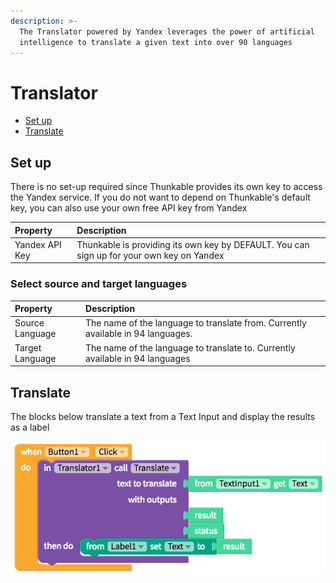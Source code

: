 ```yaml
---
description: >-
  The Translator powered by Yandex leverages the power of artificial
  intelligence to translate a given text into over 90 languages
---
```


# Translator

* [Set up](translator.md#set-up)
* [Translate](translator.md#translate)

## Set up

There is no set-up required since Thunkable provides its own key to access the Yandex service. If you do not want to depend on Thunkable's default key, you can also use your own free API key from Yandex

| Property | Description |
| :--- | :--- |
| Yandex API Key | Thunkable is providing its own key by DEFAULT. You can sign up for your own key on Yandex |

### Select source and target languages

| Property | Description |
| :--- | :--- |
| Source Language | The name of the language to translate from. Currently available in 94 languages. |
| Target Language | The name of the language to translate to. Currently available in 94 languages |

## Translate

The blocks below translate a text from a Text Input and display the results as a label

![](../../../../.gitbook/assets/translator-yandex-fig-1.png)


